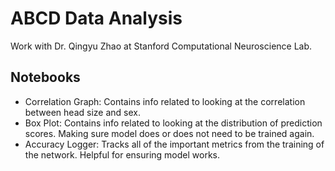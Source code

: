 # ABCD Data Analysis
Work with Dr. Qingyu Zhao at Stanford Computational Neuroscience Lab.

## Notebooks
- Correlation Graph: Contains info related to looking at the correlation between head size and sex.
- Box Plot: Contains info related to looking at the distribution of prediction scores. Making sure model does or does not need to be trained again.
- Accuracy Logger: Tracks all of the important metrics from the training of the network. Helpful for ensuring model works.